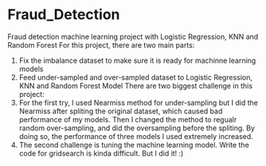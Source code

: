 # Fraud_Detection
Fraud detection machine learning project with Logistic Regression, KNN and Random Forest
For this project, there are two main parts:
  1. Fix the imbalance dataset to make sure it is ready for machinne learning models
  2. Feed under-sampled and over-sampled dataset to Logistic Regression, KNN and Random Forest Model
There are two biggest challenge in this project:
  1. For the first try, I used Nearmiss method for under-sampling but I did the Nearmiss after spliting the original dataset, which caused bad performance of my models.
     Then I changed the method to regualr random over-sampling, and did the oversampling before the spliting. By doing so, the performance of three models I used 
     extremely increased. 
  2. The second challenge is tuning the machine learning model. Write the code for gridsearch is kinda difficult. But I did it! :)
